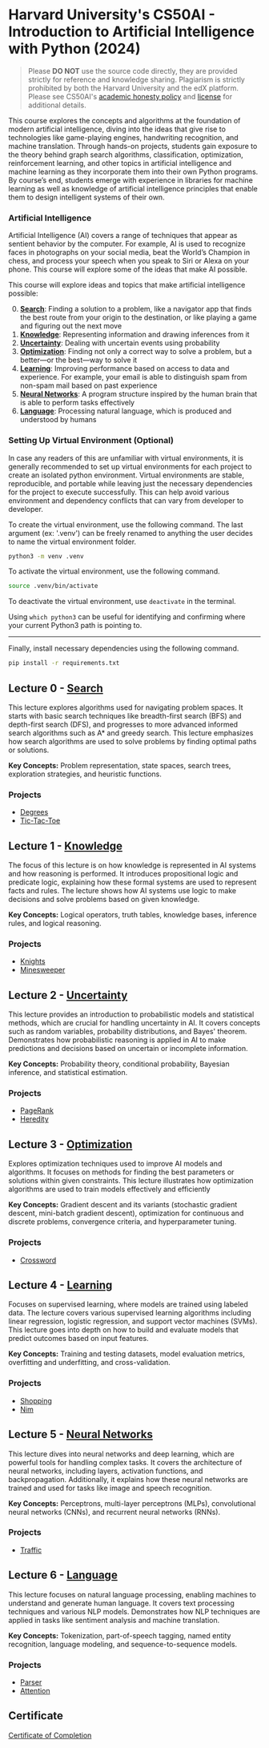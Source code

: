 # Harvard University's CS50AI - Introduction to Artificial Intelligence with Python (2024)

> Please <strong>DO NOT</strong> use the source code directly, they are provided strictly for reference and knowledge sharing. Plagiarism is strictly prohibited by both the Harvard University and the edX platform. Please see CS50AI's [academic honesty policy](https://cs50.harvard.edu/ai/2024/honesty/) and [license](https://cs50.harvard.edu/ai/2024/license/) for additional details.

This course explores the concepts and algorithms at the foundation of modern artificial intelligence, diving into the ideas that give rise to technologies like game-playing engines, handwriting recognition, and machine translation. Through hands-on projects, students gain exposure to the theory behind graph search algorithms, classification, optimization, reinforcement learning, and other topics in artificial intelligence and machine learning as they incorporate them into their own Python programs. By course’s end, students emerge with experience in libraries for machine learning as well as knowledge of artificial intelligence principles that enable them to design intelligent systems of their own.

### Artificial Intelligence

Artificial Intelligence (AI) covers a range of techniques that appear as sentient behavior by the computer. For example, AI is used to recognize faces in photographs on your social media, beat the World’s Champion in chess, and process your speech when you speak to Siri or Alexa on your phone. This course will explore some of the ideas that make AI possible.

This course will explore ideas and topics that make artificial intelligence possible:

0. **[Search](#lecture-0---search)**: Finding a solution to a problem, like a navigator app that finds the best route from your origin to the destination, or like playing a game and figuring out the next move
1. **[Knowledge](#lecture-1---knowledge)**: Representing information and drawing inferences from it
2. **[Uncertainty](#lecture-2---uncertainty)**: Dealing with uncertain events using probability
3. **[Optimization](#lecture-3---optimization)**: Finding not only a correct way to solve a problem, but a better—or the best—way to solve it
4. **[Learning](#lecture-4---learning)**: Improving performance based on access to data and experience. For example, your email is able to distinguish spam from non-spam mail based on past experience
5. **[Neural Networks](#lecture-5---neural-networks)**: A program structure inspired by the human brain that is able to perform tasks effectively
6. **[Language](#lecture-6---language)**: Processing natural language, which is produced and understood by humans

### Setting Up Virtual Environment (Optional)
In case any readers of this are unfamiliar with virtual environments, it is generally recommended to set up virtual environments for each project to create an isolated python environment. Virtual environments are stable, reproducible, and portable while leaving just the necessary dependencies for the project to execute successfully. This can help avoid various environment and dependency conflicts that can vary from developer to developer.

To create the virtual environment, use the following command. The last argument (ex: '.venv') can be freely renamed to anything the user decides to name the virtual environment folder.

```bash
python3 -m venv .venv
```

To activate the virtual environment, use the following command.
```bash
source .venv/bin/activate
```

To deactivate the virtual environment, use `deactivate` in the terminal.

Using `which python3` can be useful for identifying and confirming where your current Python3 path is pointing to.

---
Finally, install necessary dependencies using the following command.
```bash
pip install -r requirements.txt
```


## Lecture 0 - [Search](00-search)

This lecture explores algorithms used for navigating problem spaces. It starts with basic search techniques like breadth-first search (BFS) and depth-first search (DFS), and progresses to more advanced informed search algorithms such as A* and greedy search. This lecture emphasizes how search algorithms are used to solve problems by finding optimal paths or solutions.

**Key Concepts:** Problem representation, state spaces, search trees, exploration strategies, and heuristic functions.

### Projects

- [Degrees](00-search/projects/degrees/degrees.py)
- [Tic-Tac-Toe](00-search/projects/tictactoe/tictactoe.py)


## Lecture 1 - [Knowledge](01-Knowledge)

The focus of this lecture is on how knowledge is represented in AI systems and how reasoning is performed. It introduces propositional logic and predicate logic, explaining how these formal systems are used to represent facts and rules. The lecture shows how AI systems use logic to make decisions and solve problems based on given knowledge.

**Key Concepts:** Logical operators, truth tables, knowledge bases, inference rules, and logical reasoning.

### Projects

- [Knights](01-knowledge/projects/knights/logic.py)
- [Minesweeper](01-knowledge/projects/minesweeper/minesweeper.py)

## Lecture 2 - [Uncertainty](02-Uncertainty)

This lecture provides an introduction to probabilistic models and statistical methods, which are crucial for handling uncertainty in AI. It covers concepts such as random variables, probability distributions, and Bayes' theorem. Demonstrates how probabilistic reasoning is applied in AI to make predictions and decisions based on uncertain or incomplete information.

**Key Concepts:** Probability theory, conditional probability, Bayesian inference, and statistical estimation.

### Projects

- [PageRank](02-uncertainty/projects/pagerank/pagerank.py)
- [Heredity](02-uncertainty/projects/heredity/heredity.py)

## Lecture 3 - [Optimization](03-Optimization)

Explores optimization techniques used to improve AI models and algorithms. It focuses on methods for finding the best parameters or solutions within given constraints. This lecture illustrates how optimization algorithms are used to train models effectively and efficiently

**Key Concepts:** Gradient descent and its variants (stochastic gradient descent, mini-batch gradient descent), optimization for continuous and discrete problems, convergence criteria, and hyperparameter tuning.

### Projects

- [Crossword](03-optimization/projects/crossword/crossword.py)

## Lecture 4 - [Learning](04-Learning)

Focuses on supervised learning, where models are trained using labeled data. The lecture covers various supervised learning algorithms including linear regression, logistic regression, and support vector machines (SVMs). This lecture goes into depth on how to build and evaluate models that predict outcomes based on input features.

**Key Concepts:** Training and testing datasets, model evaluation metrics, overfitting and underfitting, and cross-validation.

### Projects

- [Shopping](04-learning/projects/shopping/shopping.py)
- [Nim](04-learning/projects/nim/nim.py)

## Lecture 5 - [Neural Networks](05-Neural-Networks)

This lecture dives into neural networks and deep learning, which are powerful tools for handling complex tasks. It covers the architecture of neural networks, including layers, activation functions, and backpropagation. Additionally, it explains how these neural networks are trained and used for tasks like image and speech recognition.

**Key Concepts:** Perceptrons, multi-layer perceptrons (MLPs), convolutional neural networks (CNNs), and recurrent neural networks (RNNs).

### Projects

- [Traffic](05-neural-networks/projects/traffic/traffic.py)

## Lecture 6 - [Language](06-Language)

This lecture focuses on natural language processing, enabling machines to understand and generate human language. It covers text processing techniques and various NLP models. Demonstrates how NLP techniques are applied in tasks like sentiment analysis and machine translation.

**Key Concepts:** Tokenization, part-of-speech tagging, named entity recognition, language modeling, and sequence-to-sequence models.

### Projects

- [Parser](06-language/projects/parser/parser.py)
- [Attention](06-language/projects/attention/mask.py)

## Certificate
[Certificate of Completion](https://cs50.harvard.edu/certificates/)
